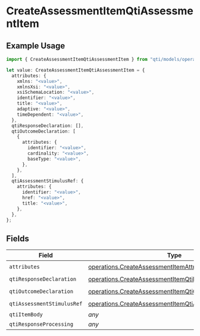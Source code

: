 # CreateAssessmentItemQtiAssessmentItem

## Example Usage

```typescript
import { CreateAssessmentItemQtiAssessmentItem } from "qti/models/operations";

let value: CreateAssessmentItemQtiAssessmentItem = {
  attributes: {
    xmlns: "<value>",
    xmlnsXsi: "<value>",
    xsiSchemaLocation: "<value>",
    identifier: "<value>",
    title: "<value>",
    adaptive: "<value>",
    timeDependent: "<value>",
  },
  qtiResponseDeclaration: [],
  qtiOutcomeDeclaration: [
    {
      attributes: {
        identifier: "<value>",
        cardinality: "<value>",
        baseType: "<value>",
      },
    },
  ],
  qtiAssessmentStimulusRef: {
    attributes: {
      identifier: "<value>",
      href: "<value>",
      title: "<value>",
    },
  },
};
```

## Fields

| Field                                                                                                                              | Type                                                                                                                               | Required                                                                                                                           | Description                                                                                                                        |
| ---------------------------------------------------------------------------------------------------------------------------------- | ---------------------------------------------------------------------------------------------------------------------------------- | ---------------------------------------------------------------------------------------------------------------------------------- | ---------------------------------------------------------------------------------------------------------------------------------- |
| `attributes`                                                                                                                       | [operations.CreateAssessmentItemAttributes](../../models/operations/createassessmentitemattributes.md)                             | :heavy_check_mark:                                                                                                                 | N/A                                                                                                                                |
| `qtiResponseDeclaration`                                                                                                           | [operations.CreateAssessmentItemQtiResponseDeclaration](../../models/operations/createassessmentitemqtiresponsedeclaration.md)[]   | :heavy_check_mark:                                                                                                                 | N/A                                                                                                                                |
| `qtiOutcomeDeclaration`                                                                                                            | [operations.CreateAssessmentItemQtiOutcomeDeclaration](../../models/operations/createassessmentitemqtioutcomedeclaration.md)[]     | :heavy_check_mark:                                                                                                                 | N/A                                                                                                                                |
| `qtiAssessmentStimulusRef`                                                                                                         | [operations.CreateAssessmentItemQtiAssessmentStimulusRef](../../models/operations/createassessmentitemqtiassessmentstimulusref.md) | :heavy_check_mark:                                                                                                                 | N/A                                                                                                                                |
| `qtiItemBody`                                                                                                                      | *any*                                                                                                                              | :heavy_minus_sign:                                                                                                                 | N/A                                                                                                                                |
| `qtiResponseProcessing`                                                                                                            | *any*                                                                                                                              | :heavy_minus_sign:                                                                                                                 | N/A                                                                                                                                |